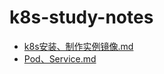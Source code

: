 # k8s-study-notes
- [k8s安装、制作实例镜像.md](https://github.com/markbest/k8s-study-notes/blob/main/%EF%BC%88%E4%B8%80%EF%BC%89k8s%E5%AE%89%E8%A3%85%E3%80%81%E5%88%B6%E4%BD%9C%E5%AE%9E%E4%BE%8B%E9%95%9C%E5%83%8F.md)
- [Pod、Service.md](https://github.com/markbest/k8s-study-notes/blob/main/%EF%BC%88%E4%BA%8C%EF%BC%89Pod%E3%80%81Service.md)
